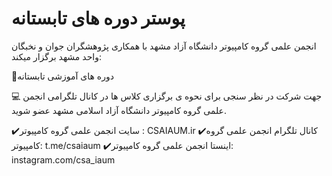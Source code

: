 # پوستر دوره های تابستانه
انجمن علمی گروه کامپیوتر دانشگاه آزاد مشهد با همکاری پژوهشگران جوان و نخبگان واحد مشهد برگزار میکند:

📄دوره های آموزشی تابستانه

💻 جهت شرکت در نظر سنجی برای نحوه ی برگزاری کلاس ها در کانال تلگرامی انجمن علمی گروه کامپیوتر دانشگاه آزاد اسلامی مشهد عضو شوید.

✔️سایت انجمن علمی گروه کامپیوتر : 
CSAIAUM.ir
✔️کانال تلگرام انجمن علمی گروه کامپیوتر:
t.me/csaiaum
✔️اینستا انجمن علمی گروه کامپیوتر:
instagram.com/csa_iaum
